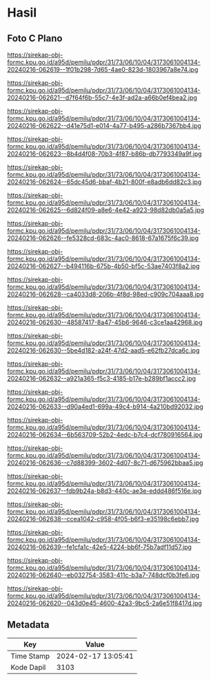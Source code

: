 # Hasil

## Foto C Plano

https://sirekap-obj-formc.kpu.go.id/a95d/pemilu/pdpr/31/73/06/10/04/3173061004134-20240216-062619--1f01b298-7d65-4ae0-823d-1803967a8e74.jpg

https://sirekap-obj-formc.kpu.go.id/a95d/pemilu/pdpr/31/73/06/10/04/3173061004134-20240216-062621--d7f64f6b-55c7-4e3f-ad2a-a66b0ef4bea2.jpg

https://sirekap-obj-formc.kpu.go.id/a95d/pemilu/pdpr/31/73/06/10/04/3173061004134-20240216-062622--d41e75d1-e014-4a77-b495-a286b7367bb4.jpg

https://sirekap-obj-formc.kpu.go.id/a95d/pemilu/pdpr/31/73/06/10/04/3173061004134-20240216-062623--8b4d4f08-70b3-4f87-b86b-db7793349a9f.jpg

https://sirekap-obj-formc.kpu.go.id/a95d/pemilu/pdpr/31/73/06/10/04/3173061004134-20240216-062624--65dc45d6-bbaf-4b21-800f-e8adb6dd82c3.jpg

https://sirekap-obj-formc.kpu.go.id/a95d/pemilu/pdpr/31/73/06/10/04/3173061004134-20240216-062625--6d824f09-a8e6-4e42-a923-98d82db0a5a5.jpg

https://sirekap-obj-formc.kpu.go.id/a95d/pemilu/pdpr/31/73/06/10/04/3173061004134-20240216-062626--fe5328cd-683c-4ac0-8618-67a1675f6c39.jpg

https://sirekap-obj-formc.kpu.go.id/a95d/pemilu/pdpr/31/73/06/10/04/3173061004134-20240216-062627--b494116b-675b-4b50-bf5c-53ae7403f8a2.jpg

https://sirekap-obj-formc.kpu.go.id/a95d/pemilu/pdpr/31/73/06/10/04/3173061004134-20240216-062628--ca4033d8-206b-4f8d-98ed-c909c704aaa8.jpg

https://sirekap-obj-formc.kpu.go.id/a95d/pemilu/pdpr/31/73/06/10/04/3173061004134-20240216-062630--48587417-8a47-45b6-9646-c3ce1aa42968.jpg

https://sirekap-obj-formc.kpu.go.id/a95d/pemilu/pdpr/31/73/06/10/04/3173061004134-20240216-062630--5be4d182-a24f-47d2-aad5-e62fb27dca6c.jpg

https://sirekap-obj-formc.kpu.go.id/a95d/pemilu/pdpr/31/73/06/10/04/3173061004134-20240216-062632--a921a365-f5c3-4185-b17e-b289bf1accc2.jpg

https://sirekap-obj-formc.kpu.go.id/a95d/pemilu/pdpr/31/73/06/10/04/3173061004134-20240216-062633--d90a4ed1-699a-49c4-b914-4a210bd92032.jpg

https://sirekap-obj-formc.kpu.go.id/a95d/pemilu/pdpr/31/73/06/10/04/3173061004134-20240216-062634--6b563709-52b2-4edc-b7c4-dcf780916564.jpg

https://sirekap-obj-formc.kpu.go.id/a95d/pemilu/pdpr/31/73/06/10/04/3173061004134-20240216-062636--c7d88399-3602-4d07-8c71-d675962bbaa5.jpg

https://sirekap-obj-formc.kpu.go.id/a95d/pemilu/pdpr/31/73/06/10/04/3173061004134-20240216-062637--fdb9b24a-b8d3-440c-ae3e-eddd486f516e.jpg

https://sirekap-obj-formc.kpu.go.id/a95d/pemilu/pdpr/31/73/06/10/04/3173061004134-20240216-062638--ccea1042-c958-4f05-b6f3-e35198c6ebb7.jpg

https://sirekap-obj-formc.kpu.go.id/a95d/pemilu/pdpr/31/73/06/10/04/3173061004134-20240216-062639--fe1cfa1c-42e5-4224-bb6f-75b7adf11d57.jpg

https://sirekap-obj-formc.kpu.go.id/a95d/pemilu/pdpr/31/73/06/10/04/3173061004134-20240216-062640--eb032754-3583-411c-b3a7-748dcf0b3fe6.jpg

https://sirekap-obj-formc.kpu.go.id/a95d/pemilu/pdpr/31/73/06/10/04/3173061004134-20240216-062620--043d0e45-4600-42a3-9bc5-2a6e51f8417d.jpg


## Metadata

| Key        | Value               |
| ---------- | ------------------- |
| Time Stamp | 2024-02-17 13:05:41 |
| Kode Dapil | 3103                |



